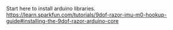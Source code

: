 Start here to install arduino libraries.
https://learn.sparkfun.com/tutorials/9dof-razor-imu-m0-hookup-guide#installing-the-9dof-razor-arduino-core
